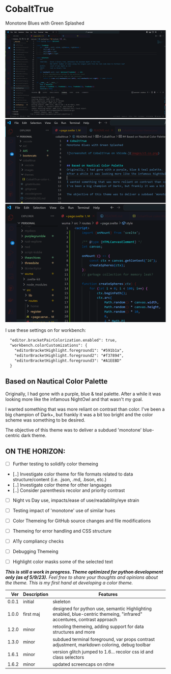 # CobaltTrue
Monotone Blues with Green Splashed

![Screenshot of CobaltTrue on VSCode.](images/ct-ss2.png)
![Second Screenshot](images/rdme.png)
![Last Screencap](images/svltkit.png)

I use these settings on for workbench:
```
  "editor.bracketPairColorization.enabled": true,
  "workbench.colorCustomizations": {
    "editorBracketHighlight.foreground1": "#591b1a",
    "editorBracketHighlight.foreground2": "#f37894",
    "editorBracketHighlight.foreground3": "#A1EEBD"
  }
```


## Based on Nautical Color Palette
Originally, I had gone with a purple, blue & teal palette.
After a while it was looking more like the infamous NightOwl and that wasn't my goal.

I wanted something that was more reliant on contrast than color.
I've been a big champion of Dark+, but frankly it was a bit too bright and the color scheme was something to be desired.

The objective of this theme was to deliver a subdued 'monotone' blue-centric dark theme.



## ON THE HORIZON:
- [ ] Further testing to solidify color themeing
- [..] Investigate color theme for file formats related to data structure/content (i.e. .json, .md, .bson, etc.)
- [..] Investigate color theme for other languages
- [..] Consider parenthesis recolor and priority contrast
- [ ] Night vs Day use, impacts/ease of use/readability/eye strain
- [ ] Testing impact of 'monotone' use of similar hues
- [ ] Color Themeing for GitHub source changes and file modifications
- [ ] Themeing for error handling and CSS structure
- [ ] A11y compliancy checks
- [ ] Debugging Themeing
- [ ] Highlight color masks some of the selected text


***This is still a work in progress. Theme optimized for python development only (as of 5/9/23).***
*Feel free to share your thoughts and opinions about the theme. This is my first hand at developing a color theme.*

| Ver | Description | Features |
|----:|-------------|----------|
|0.0.1|initial      |skeleton  |
|1.0.0|first maj    |designed for python use, semantic Highlighting enabled, blue-centric themeing, "infrared" accentures, contrast approach|
|1.2.0|minor        |retooling themeing, adding support for data structures and more |
|1.3.0|minor        |subdued terminal foreground, var props contrast adjustment, markdown coloring, debug toolbar |
|1.6.1|minor        |version glitch jumped to 1.6... recolor css id and class selectors |
|1.6.2|minor        |updated screencaps on rdme|
